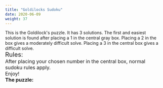 ```yaml
---
title: "Goldilocks Sudoku"
date: 2020-06-09
weight: 37
---
```


<div style="font-size:14px">
This is the Goldilock's puzzle. It has 3 solutions. The first and easiest solution is found after placing a 1 in the central gray box. Placing a 2 in the box gives a moderately difficult solve. Placing a 3 in the central box gives a difficult solve.
</div>
<div style="font-size:20px">
Rules:
</div>
<div style="font-size:16px">
After placing your chosen number in the central box, normal sudoku rules apply.
</div>
<div style="font-size:16px">
Enjoy!
</div>
<div style="font-size:16px">
<strong>The puzzle:</strong>
</div>
<div style="clear:both;text-align:center">

</div>
